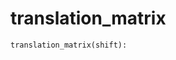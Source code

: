 # <a id="McUtils.McUtils.Numputils.TransformationMatrices.translation_matrix">translation_matrix</a>



```python
translation_matrix(shift): 
```




